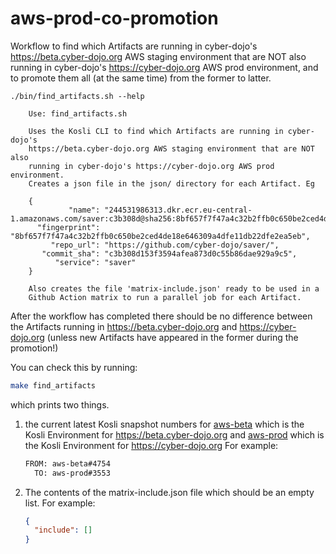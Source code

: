 # aws-prod-co-promotion

Workflow to find which Artifacts are running in cyber-dojo's https://beta.cyber-dojo.org AWS staging environment
that are NOT also running in cyber-dojo's https://cyber-dojo.org AWS prod environment, and to promote them
all (at the same time) from the former to latter.

```shell
./bin/find_artifacts.sh --help
```

```
    Use: find_artifacts.sh

    Uses the Kosli CLI to find which Artifacts are running in cyber-dojo's
    https://beta.cyber-dojo.org AWS staging environment that are NOT also
    running in cyber-dojo's https://cyber-dojo.org AWS prod environment.
    Creates a json file in the json/ directory for each Artifact. Eg

    {
             "name": "244531986313.dkr.ecr.eu-central-1.amazonaws.com/saver:c3b308d@sha256:8bf657f7f47a4c32b2ffb0c650be2ced4de18e646309a4dfe11db22dfe2ea5eb",
      "fingerprint": "8bf657f7f47a4c32b2ffb0c650be2ced4de18e646309a4dfe11db22dfe2ea5eb",
         "repo_url": "https://github.com/cyber-dojo/saver/",
       "commit_sha": "c3b308d153f3594afea873d0c55b86dae929a9c5",
          "service": "saver"
    }

    Also creates the file 'matrix-include.json' ready to be used in a
    Github Action matrix to run a parallel job for each Artifact.
```

After the workflow has completed there should be no difference between the Artifacts
running in https://beta.cyber-dojo.org and https://cyber-dojo.org
(unless new Artifacts have appeared in the former during the promotion!)

You can check this by running:
```bash
make find_artifacts
```
which prints two things.

1. the current latest Kosli snapshot numbers for 
    [aws-beta](https://app.kosli.com/cyber-dojo/environments/aws-beta/snapshots/) which is the Kosli Environment for https://beta.cyber-dojo.org and
    [aws-prod](https://app.kosli.com/cyber-dojo/environments/aws-prod/snapshots/) which is the Kosli Environment for https://cyber-dojo.org
    For example:
    ```bash
    FROM: aws-beta#4754
      TO: aws-prod#3553
    ```
2. The contents of the matrix-include.json file which should be an empty list. 
    For example:
    ```json
    {
      "include": []
    }
    ```
